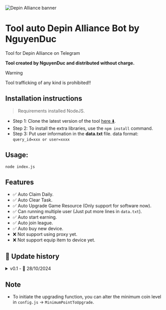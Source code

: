 ![Depin Alliance banner](https://pbs.twimg.com/media/GUyW2faagAAX8bU?format=jpg&name=large)

# Tool auto Depin Alliance Bot by NguyenDuc

Tool for Depin Alliance on Telegram

**Tool created by NguyenDuc and distributed without charge.**

> [!WARNING]
> Tool trafficking of any kind is prohibited!!

## Installation instructions

> Requirements installed NodeJS.

- Step 1: Clone the latest version of the tool [here ⬇️](https://github.com/nguyenduc3701/BahneAiBot.git).
- Step 2: To install the extra libraries, use the `npm install` command.
- Step 3: Put user information in the <b>data.txt</b> file.
  data format: `query_id=xxx or user=xxxx`

## Usage:

`node index.js`

## Features

- ✅ Auto Claim Daily.
- ✅ Auto Clear Task.
- ✅ Auto Upgrade Game Resource (Only support for software now).
- ✅ Can running multiple user (Just put more lines in `data.txt`).
- ✅ Auto start earning.
- ✅ Auto join league.
- ✅ Auto buy new device.
- ❌ Not support using proxy yet.
- ❌ Not support equip item to device yet.

## 🔄 Update history

<details>
<summary>v0.1 - 📅 28/10/2024</summary>
- Provide resources for a preliminary look.
</details>

## Note

- To initiate the upgrading function, you can alter the minimum coin level in `config.js` -> `MinimumPointToUpgrade`.
